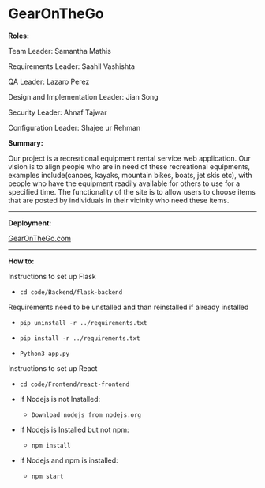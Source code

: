 # GearOnTheGo

**Roles:**

Team Leader: Samantha Mathis

Requirements Leader: Saahil Vashishta

QA Leader: Lazaro Perez

Design and Implementation Leader: Jian Song

Security Leader: Ahnaf Tajwar

Configuration Leader: Shajee ur Rehman 

**Summary:**

Our project is a recreational equipment rental service web application. Our vision is to align people who are in need of these recreational equipments, examples include(canoes, kayaks, mountain bikes, boats, jet skis etc), with people who have the equipment readily available for others to use for a specified time. The functionality of the site is to allow users to choose items that are posted by individuals in their vicinity who need these items.

****

**Deployment:**

[GearOnTheGo.com](https://gearonthego-52bc9f57a8cd.herokuapp.com/#/)

****

**How to:**

Instructions to set up Flask

* `cd code/Backend/flask-backend`

Requirements need to be unstalled and than reinstalled if already installed
* `pip uninstall -r ../requirements.txt`

* `pip install -r ../requirements.txt`
* `Python3 app.py`

Instructions to set up React

* `cd code/Frontend/react-frontend`

* If Nodejs is not Installed:

     * `Download nodejs from nodejs.org`

* If Nodejs is Installed but not npm:

     * `npm install`

* If Nodejs and npm is installed:

     * `npm start`


